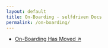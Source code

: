 ```yaml
---
layout: default
title: On-Boarding - selfdriven Docs
permalink: /on-boarding/
---
```


- [On-Boarding Has Moved ↗](https://github.com/selfdriven-foundation/onboarding)

